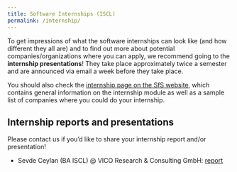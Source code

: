 ```yaml
---
title: Software Internships (ISCL)
permalink: /internship/
---
```


To get impressions of what the software internships can look like (and how different they all are) and to find out more about potential companies/organizations where you can apply, we recommend going to the **internship presentations**! They take place approximately twice a semester and are announced via email a week before they take place.

You should also check the [internship page on the SfS website](https://uni-tuebingen.de/en/faculties/faculty-of-humanities/departments/modern-languages/department-of-linguistics/courses-of-study/courses-of-study-at-the-sfs/faq/is-an-internship-required/), which contains general information on the internship module as well as a sample list of companies where you could do your internship.

Internship reports and presentations
---
Please contact us if you’d like to share your internship report and/or presentation!

- Sevde Ceylan (BA ISCL) @ VICO Research & Consulting GmbH: [report](/files/internship/Internship_Report_Sevde_Ceylan_Feedback.pdf)

